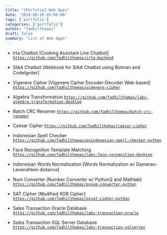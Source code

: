 ```yaml
---
title: "[Porfolio] Web Apps"
date: '2019-08-20 05:00:00'
tags: ['portfolio']
categories: ['portfolio']
author: "fadhilthomas"
draft: false
summary: "List of Web Apps"
---
```


* Irta Chatbot [Cooking Assistant Line Chatbot] [`https://github.com/fadhilthomas/irta-backend`](https://github.com/fadhilthomas/irta-backend)
* SIAA Chatbot [Webhook for SIAA Chatbot using Botman and CodeIgniter]
* Vigenere Cipher [Vigenere Cipher Encoder-Decoder Web-based] [`https://github.com/fadhilthomas/vigenere-cipher`](https://github.com/fadhilthomas/vigenere-cipher)

* Algebra Transformation [`https://github.com/fadhilthomas/labs-algebra-transformation-desktop`](https://github.com/fadhilthomas/labs-algebra-transformation-desktop)
* Batch CRC Renamer [`https://github.com/fadhilthomas/batch-crc-renamer`](https://github.com/fadhilthomas/batch-crc-renamer)
* Caesar Cipher [`https://github.com/fadhilthomas/caesar-cipher`](https://github.com/fadhilthomas/caesar-cipher)
* Indonesian Spell Checker [`https://github.com/fadhilthomas/pyindonesian-spell-checker-python`](https://github.com/fadhilthomas/pyindonesian-spell-checker-python)
* Face Recognition Template Matching [`https://github.com/fadhilthomas/labs-face-recognition-desktop`](https://github.com/fadhilthomas/labs-face-recognition-desktop)
* Indonesian Words Normalization [Words Normalization w/ Damerau–Levenshtein distance]
* Num Converter [Number Converter w/ Python2 and Mathlab] [`https://github.com/fadhilthomas/pynum-converter-python`](https://github.com/fadhilthomas/pynum-converter-python)
* SAT Cipher [Modified XOR Cipher] [`https://github.com/fadhilthomas/pysat-cipher-python`](https://github.com/fadhilthomas/pysat-cipher-python)
* Sales Transaction Oracle Database [`https://github.com/fadhilthomas/labs-transaction-oracle`](https://github.com/fadhilthomas/labs-transaction-oracle)
* Sales Transaction SQL Server Database [`https://github.com/fadhilthomas/labs-transaction-sqlserver`](https://github.com/fadhilthomas/labs-transaction-sqlserver)